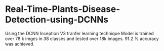 # Real-Time-Plants-Disease-Detection-using-DCNNs

Using the DCNN Inception V3 tranfer learning technique 
Model is trained over 78 k imges in 38 classes and tested over 18k images. 91.2 % accuracy was achieved.
